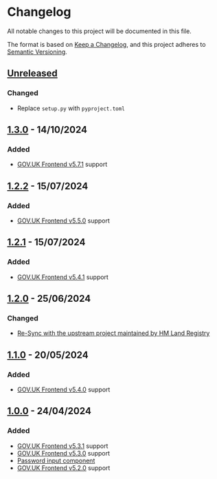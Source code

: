 # Changelog

All notable changes to this project will be documented in this file.

The format is based on [Keep a Changelog](https://keepachangelog.com/en/1.0.0/), and this project adheres to [Semantic Versioning](https://semver.org/spec/v2.0.0.html).

## [Unreleased](https://github.com/tim-s-ccs/ccs-govuk-frontend-jinja/compare/1.3.0...main)

### Changed

- Replace `setup.py` with `pyproject.toml`

## [1.3.0](https://github.com/tim-s-ccs/ccs-govuk-frontend-jinja/releases/tag/1.3.0) - 14/10/2024

### Added

- [GOV.UK Frontend v5.7.1](https://github.com/alphagov/govuk-frontend/releases/tag/v5.7.1) support

## [1.2.2](https://github.com/tim-s-ccs/ccs-govuk-frontend-jinja/releases/tag/1.2.2) - 15/07/2024

### Added

- [GOV.UK Frontend v5.5.0](https://github.com/alphagov/govuk-frontend/releases/tag/v5.5.0) support

## [1.2.1](https://github.com/tim-s-ccs/ccs-govuk-frontend-jinja/releases/tag/1.2.1) - 15/07/2024

### Added

- [GOV.UK Frontend v5.4.1](https://github.com/alphagov/govuk-frontend/releases/tag/v5.4.1) support

## [1.2.0](https://github.com/tim-s-ccs/ccs-govuk-frontend-jinja/releases/tag/1.2.0) - 25/06/2024

### Changed

- [Re-Sync with the upstream project maintained by HM Land Registry](https://github.com/tim-s-ccs/ccs-govuk-frontend-jinja/pull/13)

## [1.1.0](https://github.com/tim-s-ccs/ccs-govuk-frontend-jinja/releases/tag/1.1.0) - 20/05/2024

### Added

- [GOV.UK Frontend v5.4.0](https://github.com/alphagov/govuk-frontend/releases/tag/v5.4.0) support

## [1.0.0](https://github.com/tim-s-ccs/ccs-govuk-frontend-jinja/releases/tag/1.0.0) - 24/04/2024

### Added

- [GOV.UK Frontend v5.3.1](https://github.com/alphagov/govuk-frontend/releases/tag/v5.3.1) support
- [GOV.UK Frontend v5.3.0](https://github.com/alphagov/govuk-frontend/releases/tag/v5.3.0) support
- [Password input component](https://design-system.service.gov.uk/components/password-input/)
- [GOV.UK Frontend v5.2.0](https://github.com/alphagov/govuk-frontend/releases/tag/v5.2.0) support
